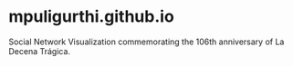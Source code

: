 # mpuligurthi.github.io
Social Network Visualization commemorating the 106th anniversary of La Decena Trágica.
